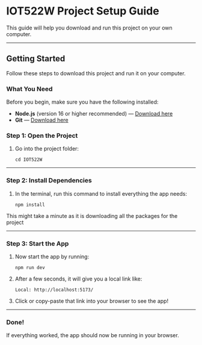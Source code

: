 
# IOT522W Project Setup Guide

This guide will help you download and run this project on your own computer.

---

## Getting Started

Follow these steps to download this project and run it on your computer.

### What You Need
Before you begin, make sure you have the following installed:
- **Node.js** (version 16 or higher recommended) — [Download here](https://nodejs.org/)
- **Git** — [Download here](https://git-scm.com/downloads)

### Step 1: Open the Project

1. Go into the project folder:
   ```
   cd IOT522W
   ```

---

### Step 2: Install Dependencies

1. In the terminal, run this command to install everything the app needs:
   ```
   npm install
   ```

This might take a minute as it is downloading all the packages for the project

---

### Step 3: Start the App

1. Now start the app by running:
   ```
   npm run dev
   ```

2. After a few seconds, it will give you a local link like:
   ```
   Local: http://localhost:5173/
   ```

3. Click or copy-paste that link into your browser to see the app!

---

### Done!

If everything worked, the app should now be running in your browser.  
